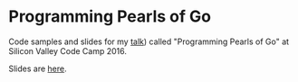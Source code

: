 # Programming Pearls of Go

Code samples and slides for my [talk](https://www.siliconvalley-codecamp.com/Session/2016/programming-pearls-of-go---how-to-write-fast-beautiful-go-code)) called "Programming Pearls of Go" at Silicon Valley Code Camp 2016.

Slides are [here](https://docs.google.com/presentation/d/1-FMcoKDlSiulNzxdGaQv1Rr67NSQtXiFz5oxtrkPg_4/edit?usp=sharing).
